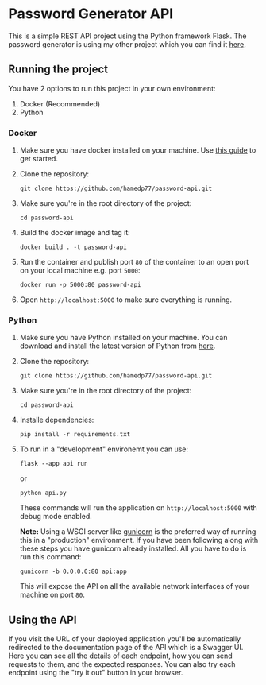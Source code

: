 # Password Generator API

This is a simple REST API project using the Python framework Flask. The password generator is using my other project which you can find it [here](https://github.com/hamedp77/password-generator.git).

## Running the project

You have 2 options to run this project in your own environment:

1. Docker (Recommended)
2. Python

### Docker

1. Make sure you have docker installed on your machine. Use [this guide](https://docs.docker.com/engine/install/) to get started.

2. Clone the repository:

    ```shell
    git clone https://github.com/hamedp77/password-api.git
    ```

3. Make sure you're in the root directory of the project:

   ```shell
   cd password-api
   ```

4. Build the docker image and tag it:

    ```shell
    docker build . -t password-api
    ```

5. Run the container and publish port `80` of the container to an open port on your local machine e.g. port `5000`:

   ```shell
   docker run -p 5000:80 password-api
   ```

6. Open `http://localhost:5000` to make sure everything is running.

### Python

1. Make sure you have Python installed on your machine. You can download and install the latest version of Python from [here](https://www.python.org/downloads/).

2. Clone the repository:

    ```shell
    git clone https://github.com/hamedp77/password-api.git
    ```

3. Make sure you're in the root directory of the project:

   ```shell
   cd password-api
   ```

4. Installe dependencies:

   ```shell
   pip install -r requirements.txt
   ```

5. To run in a "development" environemt you can use:

   ```shell
   flask --app api run
   ```

   or

   ```shell
   python api.py
   ```

   These commands will run the application on `http://localhost:5000` with debug mode enabled.

    **Note:** Using a WSGI server like [gunicorn](https://gunicorn.org/) is the preferred way of running this in a "production" environment. If you have been following along with these steps you have gunicorn already installed. All you have to do is run this command:

   ```shell
   gunicorn -b 0.0.0.0:80 api:app
   ```

   This will expose the API on all the available network interfaces of your machine on port `80`.

## Using the API

If you visit the URL of your deployed application you'll be automatically redirected to the documentation page of the API which is a Swagger UI. Here you can see all the details of each endpoint, how you can send requests to them, and the expected responses. You can also try each endpoint using the "try it out" button in your browser.
